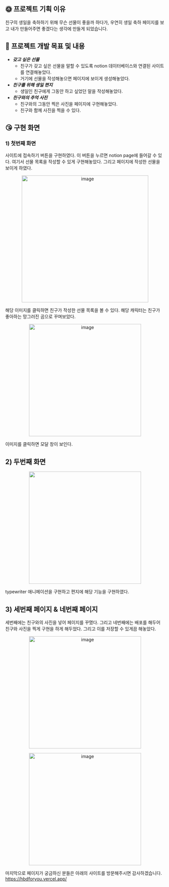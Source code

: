 ## 🌞 프로젝트 기획 이유

친구의 생일을 축하하기 위해 무슨 선물이 좋을까 하다가, 우연히 생일 축하 페이지를 보고 내가 만들어주면 좋겠다는 생각에 만들게 되었습니다. 

## 🤩 프로젝트 개발 목표 및 내용

- ***갖고 싶은 선물***
    - 친구가 갖고 싶은 선물을 말할 수 있도록 notion 데이터베이스와 연결된 사이트를 연결해놓았다.
    - 거기에 선물을 작성해놓으면 페이지에 보이게 생성해놓았다.
- ***친구를 위해 생일 편지***
    - 생일인 친구에게 그동안 하고 싶었던 말을 작성해놓았다.
- ***친구와의 추억 사진***
    - 친구와의 그동안 찍은 사진을 페이지에 구현해놓았다.
    - 친구와 함께 사진을 찍을 수 있다.

## 😘 **구현 화면**

### 1) 첫번째 화면

사이트에 접속하기 버튼을 구현하였다. 이 버튼을 누르면 notion page에 들어갈 수 있다. 여기서 선물 목록을 작성할 수 있게 구현해놓았다. 그리고 페이지에 작성한 선물을 보이게 하였다.
<p align="center"><img width="400" alt="image" src="https://user-images.githubusercontent.com/90121929/233908405-7017a645-dc58-4f2d-a277-dd22cfd45e56.png"></p>
해당 이미지를 클릭하면 친구가 작성한 선물 목록을 볼 수 있다. 해당 캐릭터는 친구가 좋아하는 망그러진 곰으로 꾸며보았다.
<p align="center"><img width="354" alt="image" src="https://user-images.githubusercontent.com/90121929/233908431-b1cf1e95-f711-46c4-ad62-d35ce48c1c9f.png"></p>
이미지를 클릭하면 모달 창이 보인다. 

## 2) 두번째 화면

<p align="center"><img width="354" src="https://user-images.githubusercontent.com/90121929/233914610-5af46de5-7fed-4237-8ff0-e6619d623c35.gif"></p>


typewriter 애니메이션을 구현하고 편지에 해당 기능을 구현하였다.

## 3) 세번째 페이지 & 네번째 페이지

세번째에는 친구와의 사진을 넣어 페이지를 꾸몄다. 그리고 네번째에는 배포를 해두어 친구와 사진을 찍게 구현을 하게 해두었다. 그리고 이를 저장할 수 있게끔 해놓았다.
<p align="center"><img width="354" alt="image" src="https://user-images.githubusercontent.com/90121929/233908568-4595235f-779a-49cd-b2ee-7039a7aa7e57.png"></p>
<p align="center"><img width="354" alt="image" src="https://user-images.githubusercontent.com/90121929/233911968-88eb5f19-532f-41d8-8b2f-027142c44aba.png"></p>

마지막으로 페이지가 궁금하신 분들은 아래의 사이트를 방문해주시면 감사하겠습니다. 
https://hbdforyou.vercel.app/
